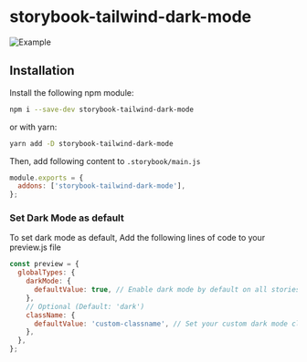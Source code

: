 # storybook-tailwind-dark-mode

![Example](./example.gif)

## Installation

Install the following npm module:

```sh
npm i --save-dev storybook-tailwind-dark-mode
```

or with yarn:

```sh
yarn add -D storybook-tailwind-dark-mode
```

Then, add following content to `.storybook/main.js`

```js
module.exports = {
  addons: ['storybook-tailwind-dark-mode'],
};
```

### Set Dark Mode as default

To set dark mode as default, Add the following lines of code to your preview.js file

```js
const preview = {
  globalTypes: {
    darkMode: {
      defaultValue: true, // Enable dark mode by default on all stories
    },
    // Optional (Default: 'dark')
    className: {
      defaultValue: 'custom-classname', // Set your custom dark mode class name
    },
  },
};
```
